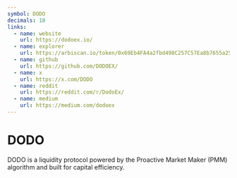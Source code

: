 ```yaml
---
symbol: DODO
decimals: 18
links:
  - name: website
    url: https://dodoex.io/
  - name: explorer
    url: https://arbiscan.io/token/0x69Eb4FA4a2fbd498C257C57Ea8b7655a2559A581
  - name: github
    url: https://github.com/DODOEX/
  - name: x
    url: https://x.com/DODO
  - name: reddit
    url: https://reddit.com/r/DodoEx/
  - name: medium
    url: https://medium.com/dodoex
---
```


# DODO

DODO is a liquidity protocol powered by the Proactive Market Maker (PMM) algorithm and built for capital efficiency.
